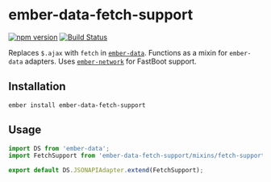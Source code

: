 # ember-data-fetch-support

[![npm version](https://badge.fury.io/js/ember-data-fetch-support.svg)](https://badge.fury.io/js/ember-data-fetch-support)
[![Build Status](https://travis-ci.org/kellyselden/ember-data-fetch-support.svg?branch=master)](https://travis-ci.org/kellyselden/ember-data-fetch-support)

Replaces `$.ajax` with `fetch` in [`ember-data`](https://github.com/emberjs/data). Functions as a mixin for `ember-data` adapters. Uses [`ember-network`](https://github.com/tomdale/ember-network) for FastBoot support.

## Installation

`ember install ember-data-fetch-support`

## Usage

```js
import DS from 'ember-data';
import FetchSupport from 'ember-data-fetch-support/mixins/fetch-support';

export default DS.JSONAPIAdapter.extend(FetchSupport);
```
